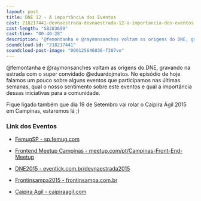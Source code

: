```yaml
---
layout: post
title: DNE 12 - A importância dos Eventos
cast: 218217441-devnaestrada-devnaestrada-12-a-importancia-dos-eventos.mp3
cast-length: "58283699"
cast-time: "00:40:28"
description: "@femontanha e @raymonsanches voltam as origens do DNE, gravando na estrada com o super convidado @eduardojmatos."
soundcloud-id: "218217441"
soundcloud-post-image: "000125646036-f307vo"
---
```


@femontanha e @raymonsanches voltam as origens do DNE, gravando na estrada com o super convidado @eduardojmatos. No episódio de hoje falamos um pouco sobre alguns eventos que participamos nas últimas semanas, qual o nosso sentimento sobre este eventos e qual a importância dessas iniciativas para a comunidade.

Fique ligado também que dia 19 de Setembro vai rolar o Caipira Ágil 2015 em Campinas, estaremos lá ;)

### Link dos Eventos

- [FemugSP - sp.femug.com](https://sp.femug.com/)

- [Frontend Meetup Campinas - meetup.com/pt/Campinas-Front-End-Meetup](http://www.meetup.com/pt/Campinas-Front-End-Meetup/)

- [DNE2015 - eventick.com.br/devnaestrada2015](http://www.eventick.com.br/devnaestrada2015)

- [Frontinsampa2015 - frontinsampa.com.br](http://www.frontinsampa.com.br)

- [Caipira Agil - caipiraagil.com](http://www.caipiraagil.com)
